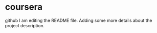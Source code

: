 # coursera
github
I am editing the README file. Adding some more details about the project description.
